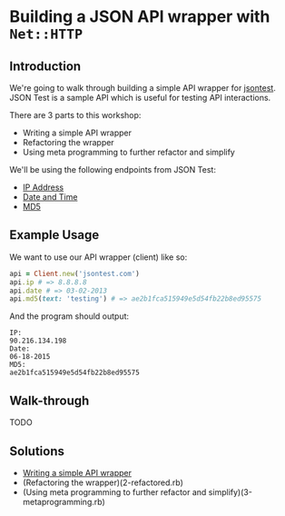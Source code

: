 # Building a JSON API wrapper with `Net::HTTP`


## Introduction

We're going to walk through building a simple API wrapper for [jsontest](http://www.jsontest.com). JSON Test is a sample API which is useful for testing API interactions.

There are 3 parts to this workshop:

* Writing a simple API wrapper
* Refactoring the wrapper
* Using meta programming to further refactor and simplify

We'll be using the following endpoints from JSON Test:

* [IP Address](http://www.jsontest.com/#ip)
* [Date and Time](http://www.jsontest.com/#date)
* [MD5](http://www.jsontest.com/#md5)


## Example Usage

We want to use our API wrapper (client) like so:

```ruby
api = Client.new('jsontest.com')
api.ip # => 8.8.8.8
api.date # => 03-02-2013
api.md5(text: 'testing') # => ae2b1fca515949e5d54fb22b8ed95575
```

And the program should output:

```
IP:
90.216.134.198
Date:
06-18-2015
MD5:
ae2b1fca515949e5d54fb22b8ed95575
```


## Walk-through

TODO

## Solutions

* [Writing a simple API wrapper](1-basic.rb)
* (Refactoring the wrapper)(2-refactored.rb)
* (Using meta programming to further refactor and simplify)(3-metaprogramming.rb)
